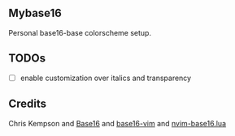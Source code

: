 ## Mybase16

Personal base16-base colorscheme setup.

## TODOs

- [ ] enable customization over italics and transparency

## Credits

Chris Kempson and [Base16](https://github.com/chriskempson/base16) and [base16-vim](https://github.com/chriskempson/base16-vim) and [nvim-base16.lua](https://github.com/norcalli/nvim-base16.lua)
